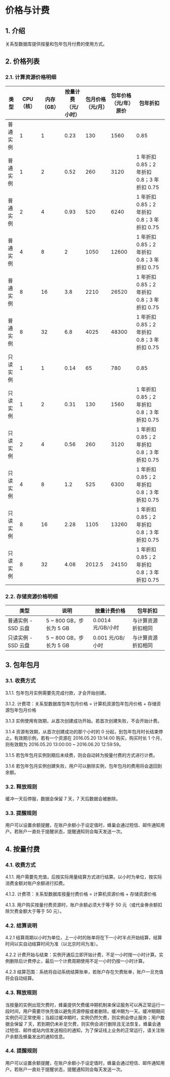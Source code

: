# 价格与计费

## 1. 介绍

关系型数据库提供按量和包年包月付费的使用方式。


## 2. 价格列表

### 2.1. 计算资源价格明细

|   类型   | CPU（核） | 内存（GB） | 按量计费（元/小时） | 包月价格（元/月） | 包年价格（元/年）原价 |                  包年折扣                  |
|----------|-----------|------------|---------------------|-------------------|-----------------------|--------------------------------------------|
| 普通实例 |         1 |          1 |                0.23 |               130 |                  1560 | 0.85                                       |
| 普通实例 |         1 |          2 |                0.52 |               260 |                  3120 | 1 年折扣 0.85；2 年折扣 0.8；3 年折扣 0.75 |
| 普通实例 |         2 |          4 |                0.93 |               520 |                  6240 | 1 年折扣 0.85；2 年折扣 0.8；3 年折扣 0.75 |
| 普通实例 |         4 |          8 |                   2 |              1050 |                 12600 | 1 年折扣 0.85；2 年折扣 0.8；3 年折扣 0.75 |
| 普通实例 |         8 |         16 |                 3.8 |              2210 |                 26520 | 1 年折扣 0.85；2 年折扣 0.8；3 年折扣 0.75 |
| 普通实例 |         8 |         32 |                 6.8 |              4025 |                 48300 | 1 年折扣 0.85；2 年折扣 0.8；3 年折扣 0.75 |
| 只读实例 |         1 |          1 |                0.14 |                65 |                   780 | 0.85                                       |
| 只读实例 |         1 |          2 |                0.31 |               130 |                  1560 | 1 年折扣 0.85；2 年折扣 0.8；3 年折扣 0.75 |
| 只读实例 |         2 |          4 |                0.56 |               260 |                  3120 | 1 年折扣 0.85；2 年折扣 0.8；3 年折扣 0.75 |
| 只读实例 |         4 |          8 |                 1.2 |               525 |                  6300 | 1 年折扣 0.85；2 年折扣 0.8；3 年折扣 0.75 |
| 只读实例 |         8 |         16 |                2.28 |              1105 |                 13260 | 1 年折扣 0.85；2 年折扣 0.8；3 年折扣 0.75 |
| 只读实例 |         8 |         32 |                4.08 |            2012.5 |                 24150 | 1 年折扣 0.85；2 年折扣 0.8；3 年折扣 0.75 |


### 2.2. 存储资源价格明细

|         类型        |           说明          |    按量计费价格   |      包年折扣      |
|---------------------|-------------------------|-------------------|--------------------|
| 普通实例 - SSD 云盘 | 5 ~ 800 GB，步长为 5 GB | 0.0014 元/GB/小时 | 与计算资源折扣相同 |
| 只读实例 - SSD 云盘 | 5 ~ 800 GB，步长为 5 GB | 0.001 元/GB/小时  | 与计算资源折扣相同 |


## 3. 包年包月

### 3.1. 收费方式

3.1.1. 包年包月实例需要先完成付款，才会开始创建。

3.1.2. 计费项：关系型数据库包年包月价格 = 计算机资源包年包月价格 + 存储资源包年包月价格

3.1.3 实例使用有效期，从首次创建成功开始。若首次创建失败，不会开始计费。

3.1.4 资源有效期，从首次创建成功的那个小时的 0 分起，到包年包月时长结束停止。有效期示例，若有一个资源在 2016.05.20 13:14:00 购买，购买时长 1 个月，则有效期为 2016.05.20 13:00:00 ~ 2016.06.20 12:59:59。

3.1.5 若包年包月实例到期后未续费，则会自动转为按量付费的方式进行计费。

3.1.6 若包年包月实例创建失败，用户可以删除实例，包年包月的费用将会退回到余额。

### 3.2. 释放规则

缓冲一天后停服，数据会保留 7 天，7 天后数据会被删除。

### 3.3. 提醒规则

用户可以设置余额提醒，在账户余额小于设定值时，蜂巢会通过短信、邮件通知用户。若账户一直处于提醒状态，提醒通知则会每天发送一次。

## 4. 按量付费

### 4.1. 收费方式

4.1.1. 用户需要先充值，后按实际用量结算方式进行结算。以小时为单位，按实际消费金额对账户余额进行扣费。

4.1.2. 计费项：关系型数据库按量付费价格 = 计算机资源价格 + 存储资源价格

4.1.3. 用户购买按量付费资源时，账户余额必须大于等于 50 元（或代金券余额扣除欠费金额大于等于 50 元）。

### 4.2. 结算说明

4.2.1 结算周期以小时为单位，上一小时的账单将在下一小时半点开始结算，结算时间以实自动结算时间为准（以北京时间为准）。

4.2.2 计费开始与结束：实例开通后立即开始计费，不足一小时按一小时计算。实例删除后计费停止，最后一个计费周期使用不足一小时仍按一小时计算。

4.2.3 结算范围：系统将自动系统结算账单，若账户存在欠费账单，账户一旦充值将会自动结算。

### 4.3. 释放规则

当按量的实例出现欠费时，蜂巢提供欠费缓冲期机制来保证服务可以再正常运行一段时间，用户需要尽快充值以避免资源停服或者删除。缓冲期为一天。缓冲期期间实例仍可正常使用；当超过缓冲期时，实例仍然欠费，则实例会停止服务；用户数据会保留 7 天，若到期仍未补足欠费，则实例会进行删除且无法恢复。蜂巢会通过短信、邮件或站内信发送相应的通知，为了保证线上业务的正常运行，请关注账户余额及蜂巢发出的通知信息。

### 4.4. 提醒规则

用户可以设置余额提醒，在账户余额小于设定值时，蜂巢会通过短信、邮件通知用户。若账户一直处于提醒状态，提醒通知则会每天发送一次。









